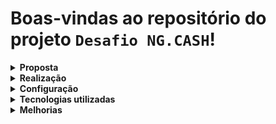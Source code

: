# Boas-vindas ao repositório do projeto `Desafio NG.CASH`!

<details>
  <summary><strong>Proposta</strong></summary><br />

  Estruturar uma aplicação web fullstack, dockerizada, cujo objetivo seja possibilitar que usuários da NG consigam realizar transferências internas entre si.

  No backend, devem ser implementadas rotas para login, cadastro, conferência de saldo disponível, transfências entre contas e busca por data e/ou entrada e saída de valores.

  No frontend, devem ser implementadas telas para login, cadastro e uma tela com seção para realização das transferências, bem como uma tabela com todas as transferências realizadas. Também deve ser possível filtrar por data e/ou entrada e saída de valores.

</details>

<details>
  <summary><strong>Realização</strong></summary><br />
  
  * Projeto `individual`;
  * Foram utilizados `6` dias para realização do projeto;

</details>

<details>
  <summary><strong>Configuração</strong></summary><br />

  * Para rodar o projeto, é necessário ter o `docker` e o `docker-compose` instalados;
  * `npm install` para instalar as dependências;
  * `npm run db:reset` para resetar o banco de dados;
  * `npm run compose:up` na raiz do projeto para rodar o container;

  <h4>Backend:</h4>

  * `npm install` na pasta 'backend' para instalar as dependências;
  * `npm run dev` na pasta 'back end' se quiser rodar o servidor em modo de desenvolvimento;
  * O projeto está configurado para rodar na porta `http://localhost:3001/`.  
  * Uma documentação do projeto em backend está disponível em <a href='https://documenter.getpostman.com/view/21539124/2s8YmSrL7v' target='_blank'>`https://documenter.getpostman.com/view/21539124/2s8YmSrL7v`</a>.

  <h4>Frontend:</h4>

  * `npm install` na pasta 'frontend' para instalar as dependências;
  * `npm start` na pasta 'frontend' se quiser rodar o projeto em modo de desenvolvimento;
  * A estilização foi feita para ser um aplicativo de celular na resolução 360x640.
  * O projeto está configurado para rodar na porta `http://localhost:3000/`.

</details>

<details>
  <summary><strong>Tecnologias utilizadas</strong></summary>

  <h4>Geral:</h4>

  <ul>
    <li>Docker</li>
    <li>Docker Compose</li>
  </ul>

  <h4>Backend:</h4>

  <ul>
    <li>Node.js</li>
    <li>TypeScript</li>
    <li>Express</li>
    <li>Sequelize</li>
    <li>PostgreSQL</li>
    <li>JWT</li>
    <li>BCrypt</li>
    <li>Postman</li>
  </ul>

  <h4>Frontend:</h4>

  <ul>
    <li>React</li>
    <li>Context</li>
    <li>Styled Components</li>
  </ul>

</details>

<details>
  <summary><strong>Melhorias</strong></summary>

  - Implementar testes unitários;

</details>
